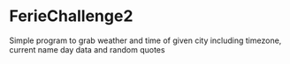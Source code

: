 # FerieChallenge2

Simple program to grab weather and time of given city including timezone, current name day data and  random quotes
